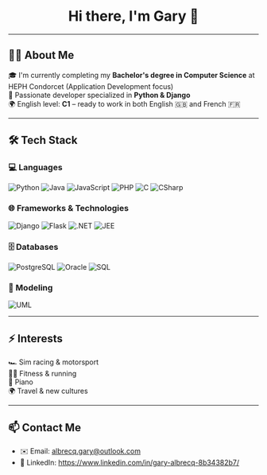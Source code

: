 <h1 align="center">Hi there, I'm Gary 👋</h1>

---

## 🧑‍💻 About Me

🎓 I'm currently completing my **Bachelor's degree in Computer Science** at HEPH Condorcet (Application Development focus)  
💼 Passionate developer specialized in **Python & Django**  
🌍 English level: **C1** – ready to work in both English 🇬🇧 and French 🇫🇷

---

## 🛠️ Tech Stack

### 💻 Languages
![Python](https://img.shields.io/badge/-Python-333333?style=flat&logo=python)
![Java](https://img.shields.io/badge/-Java-007396?style=flat&logo=java)
![JavaScript](https://img.shields.io/badge/-JavaScript-333333?style=flat&logo=javascript)
![PHP](https://img.shields.io/badge/-PHP-777BB4?style=flat&logo=php)
![C](https://img.shields.io/badge/-C-333333?style=flat&logo=c)
![CSharp](https://img.shields.io/badge/-C%23-239120?style=flat&logo=c-sharp)

### 🌐 Frameworks & Technologies
![Django](https://img.shields.io/badge/-Django-092E20?style=flat&logo=django)
![Flask](https://img.shields.io/badge/-Flask-333333?style=flat&logo=flask)
![.NET](https://img.shields.io/badge/-.NET-512BD4?style=flat&logo=dotnet)
![JEE](https://img.shields.io/badge/-JEE-00599C?style=flat&logo=java)

### 🗄️ Databases
![PostgreSQL](https://img.shields.io/badge/-PostgreSQL-336791?style=flat&logo=postgresql)
![Oracle](https://img.shields.io/badge/-Oracle-333333?style=flat&logo=oracle)
![SQL](https://img.shields.io/badge/-SQL-4479A1?style=flat&logo=sqlite)

### 📐 Modeling
![UML](https://img.shields.io/badge/-UML-00599C?style=flat)

---

## ⚡ Interests

🏎️ Sim racing & motorsport  
🏋️‍♂️ Fitness & running  
🎹 Piano  
🌍 Travel & new cultures

---

## 📫 Contact Me

- ✉️ Email: albrecq.gary@outlook.com 
- 💼 LinkedIn: https://www.linkedin.com/in/gary-albrecq-8b34382b7/

